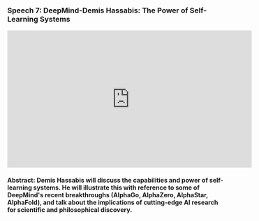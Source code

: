 ### Speech 7: DeepMind-Demis Hassabis: The Power of Self-Learning Systems

<p align="center"><iframe width="560" height="315" src="https://www.youtube.com/embed/cEOAerVz3UU" frameborder="0" allow="accelerometer; autoplay; encrypted-media; gyroscope; picture-in-picture" allowfullscreen></iframe></p>

#### Abstract: Demis Hassabis will discuss the capabilities and power of self-learning systems. He will illustrate this with reference to some of DeepMind's recent breakthroughs (AlphaGo, AlphaZero, AlphaStar, AlphaFold), and talk about the implications of cutting-edge AI research for scientific and philosophical discovery.